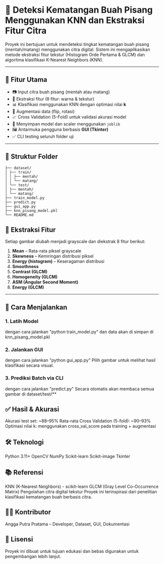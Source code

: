 # 🍌 Deteksi Kematangan Buah Pisang Menggunakan KNN dan Ekstraksi Fitur Citra

Proyek ini bertujuan untuk mendeteksi tingkat kematangan buah pisang (mentah/matang) menggunakan citra digital. Sistem ini mengaplikasikan metode ekstraksi fitur tekstur (Histogram Orde Pertama & GLCM) dan algoritma klasifikasi K-Nearest Neighbors (KNN).

---

## 🔧 Fitur Utama

- 📷 Input citra buah pisang (mentah atau matang)
- 🧠 Ekstraksi fitur (8 fitur: warna & tekstur)
- 📊 Klasifikasi menggunakan KNN dengan optimasi nilai **k**
- 🔁 Augmentasi data (flip, rotasi)
- 📈 Cross Validation (5-Fold) untuk validasi akurasi model
- 💾 Menyimpan model dan scaler menggunakan `joblib`
- 🖼️ Antarmuka pengguna berbasis **GUI (Tkinter)**
- ✅ CLI testing seluruh folder uji

---

## 📁 Struktur Folder
```project_pcd/
├── dataset/
│ ├── train/
│ │ ├── mentah/
│ │ └── matang/
│ └── test/
│ ├── mentah/
│ └── matang/
├── train_model.py
├── predict.py
├── gui_app.py
├── knn_pisang_model.pkl
└── README.md
```


## 🧪 Ekstraksi Fitur

Setiap gambar diubah menjadi grayscale dan diekstrak 8 fitur berikut:

1. **Mean** – Rata-rata piksel grayscale
2. **Skewness** – Kemiringan distribusi piksel
3. **Energy (histogram)** – Keseragaman distribusi
4. **Smoothness**
5. **Contrast (GLCM)**
6. **Homogeneity (GLCM)**
7. **ASM (Angular Second Moment)**
8. **Energy (GLCM)**

---

## 🚀 Cara Menjalankan

### 1. Latih Model
dengan cara jalankan "python train_model.py"
dan data akan di simpan di knn_pisang_model.pkl

### 2. Jalankan GUI
dengan cara jalankan "python gui_app.py"
Pilih gambar untuk melihat hasil klasifikasi secara visual.

### 3. Prediksi Batch via CLI
dengan cara jalankan "predict.py"
Secara otomatis akan membaca semua gambar di dataset/test/**

## ✅ Hasil & Akurasi
Akurasi test set: ~88–95%
Rata-rata Cross Validation (5-fold): ~90–93%
Optimasi nilai k: menggunakan cross_val_score pada training + augmentasi

## 🛠️ Teknologi
Python 3.11+
OpenCV
NumPy
Scikit-learn
Scikit-image
Tkinter

## 📚 Referensi
KNN (K-Nearest Neighbors) - scikit-learn
GLCM (Gray Level Co-Occurrence Matrix)
Pengolahan citra digital tekstur
Proyek ini terinspirasi dari penelitian klasifikasi kematangan buah berbasis citra.

## 🙋‍♂️ Kontributor
Angga Putra Pratama – Developer, Dataset, GUI, Dokumentasi


## 📌 Lisensi
Proyek ini dibuat untuk tujuan edukasi dan bebas digunakan untuk pengembangan lebih lanjut.









